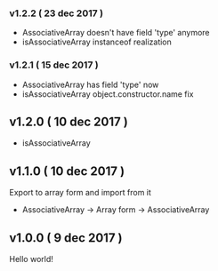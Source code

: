 ### v1.2.2 ( 23 dec 2017 )
* AssociativeArray doesn't have field 'type' anymore
* isAssociativeArray instanceof realization

### v1.2.1 ( 15 dec 2017 )
* AssociativeArray has field 'type' now
* isAssociativeArray object.constructor.name fix

## v1.2.0 ( 10 dec 2017 )
* isAssociativeArray

## v1.1.0 ( 10 dec 2017 )
Export to array form and import from it
* AssociativeArray -> Array form -> AssociativeArray

## v1.0.0 ( 9 dec 2017 )
Hello world!
